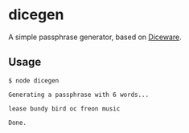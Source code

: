# dicegen

A simple passphrase generator, based on [Diceware](https://en.wikipedia.org/wiki/Diceware).

## Usage

```
$ node dicegen

Generating a passphrase with 6 words...

lease bundy bird oc freon music

Done.
```
